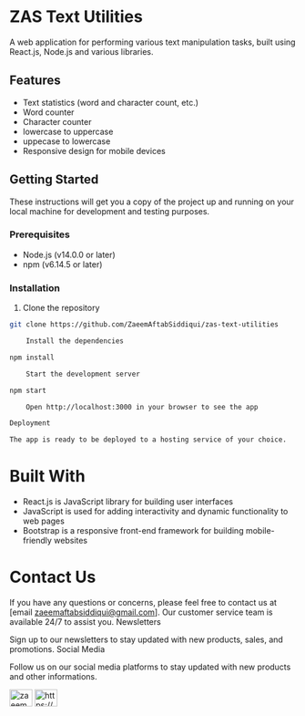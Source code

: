 
# ZAS Text Utilities

A web application for performing various text manipulation tasks, built using React.js, Node.js and various libraries.

## Features

- Text statistics (word and character count, etc.)
- Word counter 
- Character counter 
- lowercase to uppercase
 - uppecase to lowercase
- Responsive design for mobile devices

## Getting Started

These instructions will get you a copy of the project up and running on your local machine for development and testing purposes.

### Prerequisites

- Node.js (v14.0.0 or later)
- npm (v6.14.5 or later)

### Installation

1. Clone the repository
```bash
git clone https://github.com/ZaeemAftabSiddiqui/zas-text-utilities

    Install the dependencies

npm install

    Start the development server

npm start

    Open http://localhost:3000 in your browser to see the app

Deployment

The app is ready to be deployed to a hosting service of your choice.
```

# Built With

- React.js is JavaScript library for building user interfaces
- JavaScript is used for adding interactivity and dynamic functionality to web pages
- Bootstrap is a responsive front-end framework for building mobile-friendly websites

# Contact Us

If you have any questions or concerns, please feel free to contact us at [email zaeemaftabsiddiqui@gmail.com]. Our customer service team is available 24/7 to assist you.
Newsletters

Sign up to our newsletters to stay updated with new products, sales, and promotions.
Social Media

Follow us on our social media platforms to stay updated with new products and other informations.

   
<a href="https://twitter.com/zaeemaftab" target="blank"><img align="center" src="https://raw.githubusercontent.com/rahuldkjain/github-profile-readme-generator/master/src/images/icons/Social/twitter.svg" alt="zaeemaftab" height="30" width="40" /></a>
<a href="https://linkedin.com/in/https://www.linkedin.com/in/zaeem-aftab-siddiqui-ba45b21a2/" target="blank"><img align="center" src="https://raw.githubusercontent.com/rahuldkjain/github-profile-readme-generator/master/src/images/icons/Social/linked-in-alt.svg" alt="https://www.linkedin.com/in/zaeem-aftab-siddiqui-ba45b21a2/" height="30" width="40" /></a>
